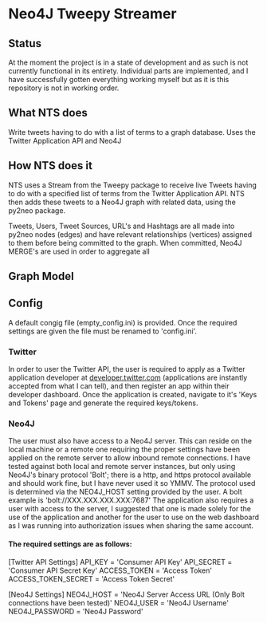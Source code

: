 # Neo4J Tweepy Streamer

## Status
At the moment the project is in a state of development and as such is not currently functional in its entirety. Individual parts are implemented, and I have successfully gotten everything working myself but as it is this repository is not in working order.


## What NTS does
Write tweets having to do with a list of terms to a graph database. Uses the Twitter Application API and Neo4J

## How NTS does it
NTS uses a Stream from the Tweepy package to receive live Tweets having to do with a specified list of terms from the Twitter Application API. NTS then adds these tweets to a Neo4J graph with related data, using the py2neo package.

Tweets, Users, Tweet Sources, URL's and Hashtags are all made into py2neo nodes (edges) and have relevant relationships (vertices) assigned to them before being committed to the graph. When committed, Neo4J MERGE's are used in order to aggregate all


## Graph Model


## Config
A default congig file (empty_config.ini) is provided. Once the required settings are given the file must be renamed to 'config.ini'.

### Twitter
In order to user the Twitter API, the user is required to apply as a Twitter application developer at [developer.twitter.com](https://developer.twitter.com/) (applications are instantly accepted from what I can tell), and then register an app within their developer dashboard. Once the application is created, navigate to it's 'Keys and Tokens' page and generate the required keys/tokens.

### Neo4J
The user must also have access to a Neo4J server. This can reside on the local machine or a remote one requiring the proper settings have been applied on the remote server to allow inbound remote connections. I have tested against both local and remote server instances, but only using Neo4J's binary protocol 'Bolt'; there is a http, and https protocol available and should work fine, but I have never used it so YMMV. The protocol used is determined via the NEO4J_HOST setting provided by the user. A bolt example is 'bolt://XXX.XXX.XXX.XXX:7687'
The application also requires a user with access to the server, I suggested that one is made solely for the use of the application and another for the user to use on the web dashboard as I was running into authorization issues when sharing the same account.

#### The required settings are as follows:
[Twitter API Settings]
API_KEY = 'Consumer API Key'
API_SECRET = 'Consumer API Secret Key'
ACCESS_TOKEN = 'Access Token'
ACCESS_TOKEN_SECRET = 'Access Token Secret'

[Neo4J Settings]
NEO4J_HOST = 'Neo4J Server Access URL (Only Bolt connections have been tested)'
NEO4J_USER = 'Neo4J Username'
NEO4J_PASSWORD = 'Neo4J Password'
